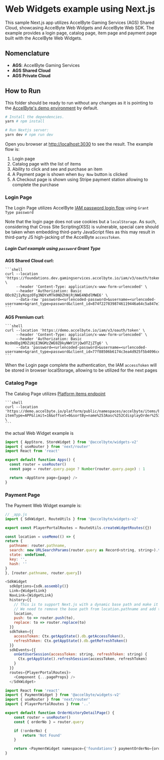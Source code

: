 # Web Widgets example using Next.js

This sample Next.js app utilizes AccelByte Gaming Services (AGS) Shared Cloud, showcasing AccelByte Web Widgets and AccelByte Web SDK. The example provides a login page, catalog page, item page and payment page built with the AccelByte Web Widgets.

## Nomenclature

 - **AGS**: AccelByte Gaming Services
 - **AGS Shared Cloud**
 - **AGS Private Cloud**

## How to Run

This folder should be ready to run without any changes as it is pointing to the [AccelByte's demo environment](https://demo.accelbyte.io) by default.

```sh
# Install the dependencies.
yarn # npm install

# Run Nextjs server:
yarn dev # npm run dev
```

Open you browser at [http://localhost:3030](http://localhost:3030) to see the result. The example flow is:

1. Login page
2. Catalog page with the list of items
3. Ability to click and see and purchase an item
4. A Payment page is shown when `Buy Now` button is clicked
5. A Checkout page is shown using Stripe payment station allowing to complete the purchase

 ### Login Page

The Login Page utilizes AccelByte [IAM password login flow](https://docs-preview.accelbyte.io/api-explorer/?api=IAM&path=/iam/v3/oauth/token&method=post) using `Grant Type password`

Note that the login page does not use cookies but a `localStorage`. As such, considering that Cross Site Scripting(XSS) is vulnerable, special care should be taken when embedding third-party JavaScript files as this may result in third-party JS high-jacking of the AccelByte `accessToken`.

##### Login Curl example using `password` Grant Type

**AGS Shared Cloud curl:**

    ```shell
    curl --location 'https://foundations.dev.gamingservices.accelbyte.io/iam/v3/oauth/token' \
         --header 'Content-Type: application/x-www-form-urlencoded' \
         --header 'Authorization: Basic ODc0ZjIyNzgzOTg3NDYxMTk0NDZhNjRjNWE4NDdlMWE6' \
         --data-raw 'password=<urlencoded-password>&username=<urlencoded-username>&grant_type=password&client_id=874f2278398746119446a64c5a847e1a'
    ```

**AGS Premium curl:**

    ```shell
    curl --location 'https://demo.accelbyte.io/iam/v3/oauth/token' \
         --header 'Content-Type: application/x-www-form-urlencoded' \
         --header 'Authorization: Basic NzdmODg1MDZiNjE3NGMzZWE0ZDkyNWY1YjQwOTZjZTg6' \
         --data 'password=<urlencoded-password>&username=<urlencoded-username>&grant_type=password&client_id=77f88506b6174c3ea4d925f5b4096ce8'
    ```

When the Login page complete the authentication, the IAM `accessToken` will be stored in browser localStorage, allowing to be utilized for the next pages

### Catalog Page

The Catalog Page utilizes [Platform items endpoint](https://docs-preview.accelbyte.io/api-explorer/?api=Platform%20Store&path=/public/namespaces/{namespace}/items/byCriteria&method=get)

    ```shell
    curl --location 'https://demo.accelbyte.io/platform/public/namespaces/accelbyte/items/byCriteria?itemType=APP&limit=16&offset=0&sortBy=name%253Aasc%252CdisplayOrder%253Aasc' \
    ```

the actual Web Widget example is
```javascript
import { AppStore, StoreWidget } from '@accelbyte/widgets-v2'
import { useRouter } from 'next/router'
import React from 'react'

export default function Apps() {
  const router = useRouter()
  const page = router.query.page ? Number(router.query.page) : 1

  return <AppStore page={page} />
}
```


### Payment Page

The Payment Web Widget example is:

```javascript
// _app.js
import { SdkWidget, RouteUtils } from '@accelbyte/widgets-v2'

export const PlayerPortalRoutes = RouteUtils.createWidgetRoutes({})

const location = useMemo(() => {
return {
  pathname: router.pathname,
  search: new URLSearchParams(router.query as Record<string, string>).toString(),
  state: undefined,
  key: '',
  hash: ''
}
}, [router.pathname, router.query])

<SdkWidget
  sdkOptions={sdk.assembly()}
  Link={WidgetLink}
  NavLink={WidgetLink}
  history={{
    // This is to support Next.js with a dynamic base path and make it similar to any other application.
    // We need to remove the base path from location.pathname and add the base path when navigating.
    location,
    push: to => router.push(to),
    replace: to => router.replace(to)
  }}
  sdkToken={{
    accessToken: Ctx.getAppState().db.getAccessToken(),
    refreshToken: Ctx.getAppState().db.getRefreshToken()
  }}
  sdkEvents={{
    onGetUserSession(accessToken: string, refreshToken: string) {
      Ctx.getAppState().refreshSession(accessToken, refreshToken)
    }
  }}
  routes={PlayerPortalRoutes}>
    <Component {...pageProps} />
  </SdkWidget>

```

```javascript
import React from 'react'
import { PaymentWidget } from '@accelbyte/widgets-v2'
import { useRouter } from 'next/router'
import { PlayerPortalRoutes } from '..'

export default function OrderHistoryDetailPage() {
    const router = useRouter()
    const { orderNo } = router.query

    if (!orderNo) {
        return 'Not Found'
    }

    return <PaymentWidget namespace={'foundations'} paymentOrderNo={orderNo as string} redirectPath={PlayerPortalRoutes.home.link} />
}
```
